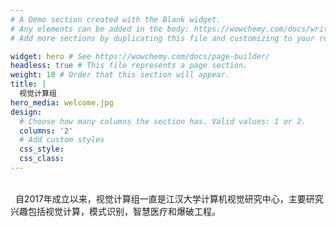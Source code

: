 ```yaml
---
# A Demo section created with the Blank widget.
# Any elements can be added in the body: https://wowchemy.com/docs/writing-markdown-latex/
# Add more sections by duplicating this file and customizing to your requirements.

widget: hero # See https://wowchemy.com/docs/page-builder/
headless: true # This file represents a page section.
weight: 10 # Order that this section will appear.
title: |
  视觉计算组
hero_media: welcome.jpg
design:
  # Choose how many columns the section has. Valid values: 1 or 2.
  columns: '2'
  # Add custom styles
  css_style:
  css_class:
---
```


<br>
&nbsp; 
自2017年成立以来，视觉计算组一直是江汉大学计算机视觉研究中心，主要研究兴趣包括视觉计算，模式识别，智慧医疗和爆破工程。
